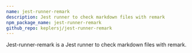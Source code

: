 ```yaml
---
name: jest-runner-remark
description: Jest runner to check markdown files with remark
npm_package_name: jest-runner-remark
github_repo: keplersj/jest-runner-remark
---
```


Jest-runner-remark is a Jest runner to check markdown files with remark.
